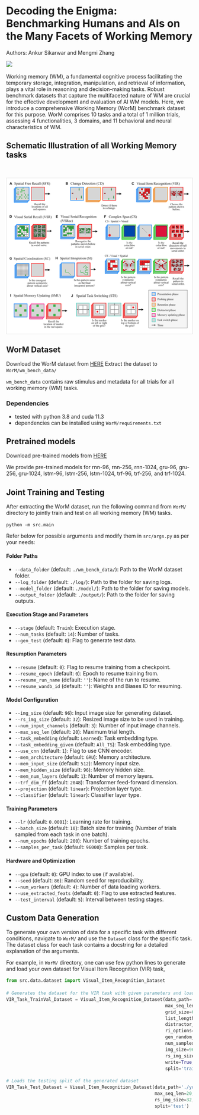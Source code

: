 # Decoding the Enigma: Benchmarking Humans and AIs on the Many Facets of Working Memory

Authors: Ankur Sikarwar and Mengmi Zhang

<p align="left">
  <a href="https://arxiv.org/abs/2307.10768.pdf"><img src="http://img.shields.io/badge/Paper-PDF-red.svg"></a>
</p>

Working memory (WM), a fundamental cognitive process facilitating the temporary storage, integration, manipulation, and retrieval of information, plays a vital role in reasoning and decision-making tasks. Robust benchmark datasets that capture the multifaceted nature of WM are crucial for the effective development and evaluation of AI WM models. Here, we introduce a comprehensive Working Memory (WorM) benchmark dataset for this purpose. WorM comprises 10 tasks and a total of 1 million trials, assessing 4 functionalities, 3 domains, and 11 behavioral and neural characteristics of WM.

## Schematic Illustration of all Working Memory tasks

<br>
<p align="center"><img align="center"  src="./images/Schematic_Illustration.png" alt="..." width="550">
</p>

## WorM Dataset

Download the WorM dataset from [HERE](https://drive.google.com/file/d/1-KU74RUE98GIYtZeG6GW2y6cjEzCxVC1/view?usp=sharing)
Extract the dataset to ```WorM/wm_bench_data/```

```wm_bench_data``` contains raw stimulus and metadata for all trials for all working memory (WM) tasks.

### Dependencies

- tested with python 3.8 and cuda 11.3
- dependencies can be installed using `WorM/requirements.txt`

## Pretrained models

Download pre-trained models from [HERE](https://drive.google.com/file/d/1kcs6-r247XxGIb-06_09Fc3wHgK0Tysf/view?usp=sharing)

We provide pre-trained models for rnn-96, rnn-256, rnn-1024, gru-96, gru-256, gru-1024, lstm-96, lstm-256, lstm-1024, trf-96, trf-256, and trf-1024.

## Joint Training and Testing

After extracting the WorM dataset, run the following command from ```WorM/``` directory to jointly train and test on all working memory (WM) tasks.

```python -m src.main```

Refer below for possible arguments and modify them in ```src/args.py``` as per your needs:

#### Folder Paths

- `--data_folder` (default: `./wm_bench_data/`): Path to the WorM dataset folder.
- `--log_folder` (default: `./log/`): Path to the folder for saving logs.
- `--model_folder` (default: `./model/`): Path to the folder for saving models.
- `--output_folder` (default: `./output/`): Path to the folder for saving outputs.

#### Execution Stage and Parameters

- `--stage` (default: `Train`): Execution stage.
- `--num_tasks` (default: `14`): Number of tasks.
- `--gen_test` (default: `0`): Flag to generate test data.

#### Resumption Parameters

- `--resume` (default: `0`): Flag to resume training from a checkpoint.
- `--resume_epoch` (default: `0`): Epoch to resume training from.
- `--resume_run_name` (default: `''`): Name of the run to resume.
- `--resume_wandb_id` (default: `''`): Weights and Biases ID for resuming.

#### Model Configuration

- `--img_size` (default: `96`): Input image size for generating dataset.
- `--rs_img_size` (default: `32`): Resized image size to be used in training.
- `--num_input_channels` (default: `3`): Number of input image channels.
- `--max_seq_len` (default: `20`): Maximum trial length.
- `--task_embedding` (default: `Learned`): Task embedding type.
- `--task_embedding_given` (default: `All_TS`): Task embedding type.
- `--use_cnn` (default: `1`): Flag to use CNN encoder.
- `--mem_architecture` (default: `GRU`): Memory architecture.
- `--mem_input_size` (default: `512`): Memory input size.
- `--mem_hidden_size` (default: `96`): Memory hidden size.
- `--mem_num_layers` (default: `1`): Number of memory layers.
- `--trf_dim_ff` (default: `2048`): Transformer feed-forward dimension.
- `--projection` (default: `linear`): Projection layer type.
- `--classifier` (default: `linear`): Classifier layer type.

#### Training Parameters

- `--lr` (default: `0.0001`): Learning rate for training.
- `--batch_size` (default: `10`): Batch size for training (Number of trials sampled from each task in one batch).
- `--num_epochs` (default: `200`): Number of training epochs.
- `--samples_per_task` (default: `96000`): Samples per task.

#### Hardware and Optimization

- `--gpu` (default: `0`): GPU index to use (if available).
- `--seed` (default: `86`): Random seed for reproducibility.
- `--num_workers` (default: `4`): Number of data loading workers.
- `--use_extracted_feats` (default: `0`): Flag to use extracted features.
- `--test_interval` (default: `5`): Interval between testing stages.

## Custom Data Generation

To generate your own version of data for a specific task with different conditions, navigate to ```WorM/``` and use the `Dataset` class for the specific task. The dataset class for each task contains a docstring for a detailed explanation of the arguments.

For example, in ```WorM/``` directory, one can use few python lines to generate and load your own dataset for Visual Item Recognition (VIR) task,

```python
from src.data.dataset import Visual_Item_Recognition_Dataset

# Generates the dataset for the VIR task with given parameters and loads the training split
VIR_Task_TrainVal_Dataset = Visual_Item_Recognition_Dataset(data_path='./your-folder-choice', 
                                                            max_seq_len=20,
                                                            grid_size=6,
                                                            list_length_options=[4, 6, 8, 10],
                                                            distractor_difference_options=[4],
                                                            ri_options=[0, 2, 4, 5, 6],
                                                            gen_random_trials=True,
                                                            num_samples=96000,
                                                            img_size=96,
                                                            rs_img_size=32,
                                                            write=True,
                                                            split='train')

# Loads the testing split of the generated dataset
VIR_Task_Test_Dataset = Visual_Item_Recognition_Dataset(data_path='./your-folder-choice',
                                                        max_seq_len=20,
                                                        rs_img_size=32,
                                                        split='test')
```

